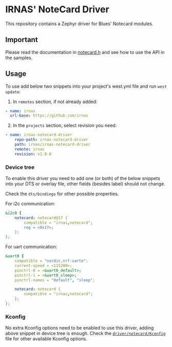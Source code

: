 # IRNAS' NoteCard Driver

This repository contains a Zephyr driver for Blues' Notecard modules.

## Important

Please read the documentation in [notecard.h](./drivers/include/notecard.h) and
see how to use the API in the samples.

## Usage

To use add below two snippets into your project's west.yml file and run
`west update`:

1. In `remotes` section, if not already added:

```yaml
- name: irnas
  url-base: https://github.com/irnas
```

2. In the `projects` section, select revision you need:

```yaml
- name: irnas-notecard-driver
    repo-path: irnas-notecard-driver
    path: irnas/irnas-notecard-driver
    remote: irnas
    revision: v1.0.0
```

### Device tree

To enable this driver you need to add one (or both) of the below snippets into
your DTS or overlay file, other fields (besides label) should not change.

Check the `dts/bindings` for other possible properties.

For i2c communication:

```yaml
&i2c0 {
    notecard: notecard@17 {
        compatible = "irnas,notecard";
        reg = <0x17>;
    };
};
```

For uart communication:

```yaml
&uart0 {
    compatible = "nordic,nrf-uarte";
    current-speed = <115200>;
    pinctrl-0 = <&uart0_default>;
    pinctrl-1 = <&uart0_sleep>;
    pinctrl-names = "default", "sleep";

    notecard: notecard {
        compatible = "irnas,notecard";
    };
};
```

### Kconfig

No extra Kconfig options need to be enabled to use this driver, adding above
snippet in device tree is enough. Check the
[`driver/notecard/Kconfig`](./driver/notecard/Kconfig) file for other available
Kconfig options.
